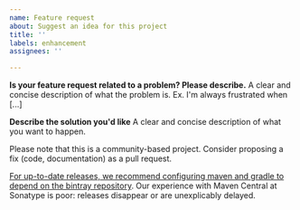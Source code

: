 ```yaml
---
name: Feature request
about: Suggest an idea for this project
title: ''
labels: enhancement
assignees: ''

---
```


**Is your feature request related to a problem? Please describe.**
A clear and concise description of what the problem is. Ex. I'm always frustrated when [...]

**Describe the solution you'd like**
A clear and concise description of what you want to happen.


Please note that this is a community-based project. Consider proposing a fix (code, documentation) as a pull request.



[For up-to-date releases, we recommend configuring maven and gradle to depend on the bintray repository](https://stackoverflow.com/a/44549422/73007). Our experience with Maven Central at Sonatype is poor: releases disappear or are unexplicably delayed.
